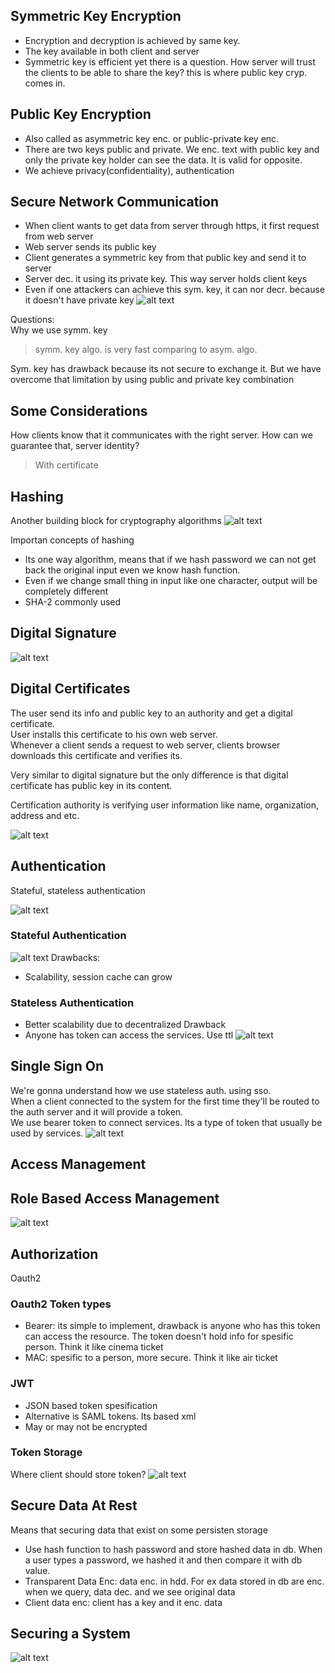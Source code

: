 ## Symmetric Key Encryption
- Encryption and decryption is achieved by same key.
- The key available in both client and server
- Symmetric key is efficient yet there is a question. How server will trust the clients to be able to share the key?
this is where public key cryp. comes in.

## Public Key Encryption
- Also called as asymmetric key enc. or public-private key  enc.
- There are two keys public and private. We enc. text with public key and only the private key holder
can see the data. It is valid for opposite.
- We achieve privacy(confidentiality), authentication

## Secure Network Communication
- When client wants to get data from server through https, it first request from web server
- Web server sends its public key
- Client generates a symmetric key from that public key and send it to server
- Server dec. it using its private key. This way server holds client keys
- Even if one attackers can achieve this sym. key, it can nor decr. because it doesn't have private key
![alt text](../images/86.PNG)

Questions:<br>
Why we use symm. key
> symm. key algo. is very fast comparing to asym. algo.

Sym. key has drawback because its not secure to exchange it. But we have overcome that limitation by using public and private key combination

## Some Considerations
How clients know that it communicates with the right server. How can we guarantee that, server identity?
> With certificate

## Hashing
Another building block for cryptography algorithms
![alt text](../images/87.PNG)

Importan concepts of hashing
- Its one way algorithm, means that if we hash password we can not get back the original input even we know hash function.
- Even if we change small thing in input like one character, output will be completely different
- SHA-2 commonly used

## Digital Signature
![alt text](../images/90.PNG)

## Digital Certificates
The user send its info and public key to an authority and get a digital certificate.
<br>
User installs this certificate to his own web server.
<br>
Whenever a client sends a request to web server, clients browser downloads this certificate and verifies its.

<p>

Very similar to digital signature but the only difference is that digital certificate has public key in its content.

Certification authority is verifying user information like name, organization, address and etc.

![alt text](../images/91.PNG)

## Authentication
Stateful, stateless authentication

![alt text](../images/92.PNG)

### Stateful Authentication
![alt text](../images/93.PNG)
Drawbacks:
- Scalability, session cache can grow

### Stateless Authentication
- Better scalability due to decentralized
Drawback
- Anyone has token can access the services. Use ttl
![alt text](../images/94.PNG)

## Single Sign On
We're gonna understand how we use stateless auth. using sso.
<br>
When a client connected to the system for the first time they'll be routed to the auth server and it 
will provide a token.
<br>
We use bearer token to connect services. Its a type of token that usually be used by services.
![alt text](../images/95.PNG)

## Access Management
## Role Based Access Management
 ![alt text](../images/96.PNG)

## Authorization
Oauth2

### Oauth2 Token types
- Bearer: its simple to implement, drawback is anyone who has this token can access the resource. The token doesn't hold info for spesific person. Think it like cinema ticket
- MAC: spesific to a person, more secure. Think it like air ticket

### JWT
- JSON based token spesification
- Alternative is SAML tokens. Its based xml
- May or may not be encrypted

### Token Storage
Where client should store token?
 ![alt text](../images/97.PNG)

## Secure Data At Rest
Means that securing data that exist on some persisten storage

- Use hash function to hash password and store hashed data in db. When a user types a password, we hashed it and
then compare it with db value.
- Transparent Data Enc: data enc. in hdd. For ex data stored in db are enc. when we query, data dec. and we see original data
- Client data enc: client has a key and it enc. data

## Securing a System
![alt text](../images/98.PNG)
